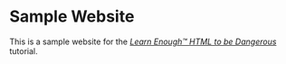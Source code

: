 # Sample Website

This is a sample website for the [*Learn Enough™ HTML to be Dangerous*](https://www.learnenough.com/html-tutorial/) tutorial.